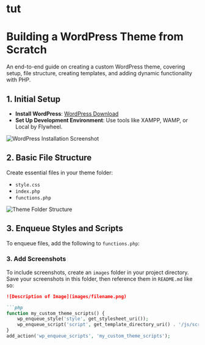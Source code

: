 # tut

# Building a WordPress Theme from Scratch

An end-to-end guide on creating a custom WordPress theme, covering setup, file structure, creating templates, and adding dynamic functionality with PHP.

## 1. Initial Setup
- **Install WordPress**: [WordPress Download](https://wordpress.org/download/)
- **Set Up Development Environment**: Use tools like XAMPP, WAMP, or Local by Flywheel.

![WordPress Installation Screenshot](images/wordpress-setup.png)

## 2. Basic File Structure
Create essential files in your theme folder:
- `style.css`
- `index.php`
- `functions.php`

![Theme Folder Structure](images/theme-structure.png)

## 3. Enqueue Styles and Scripts
To enqueue files, add the following to `functions.php`:


### 3. **Add Screenshots**

To include screenshots, create an `images` folder in your project directory. Save your screenshots in this folder, then reference them in `README.md` like so:

```markdown
![Description of Image](images/filename.png)

```php
function my_custom_theme_scripts() {
    wp_enqueue_style('style', get_stylesheet_uri());
    wp_enqueue_script('script', get_template_directory_uri() . '/js/script.js', array(), '1.0.0', true);
}
add_action('wp_enqueue_scripts', 'my_custom_theme_scripts');
